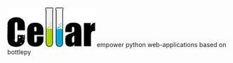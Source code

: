 ![Cellar powered by Bottle](https://raw.githubusercontent.com/JonathanHuot/cellarpy/master/doc/cellar.jpg)
empower python web-applications based on bottlepy 
